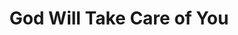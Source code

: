 ---
image: media/images/cover-art/godwilltakecareofyou_coverart.jpg
title: God Will Take Care of You
subject: n/a
description: 'Image of Album Cover for Freedom Songs: Selma, Alabama'
creator: Hosea Williams and the Marchers
publisher: Folkways Records
contributor: Carl Benkert, Ronald Clyne Toshi Seeger 
year: 1965
type: Hymn, Country, World
format: Album
identifier:
source: https://www.discogs.com/Various-Freedom-Songs-Selma-Alabama-A-Documentary-Recording-By-Carl-Benkert/release/16199393
language: English
relation: n/a
coverage: n/a
rights: Folkways Records
index: 9
---